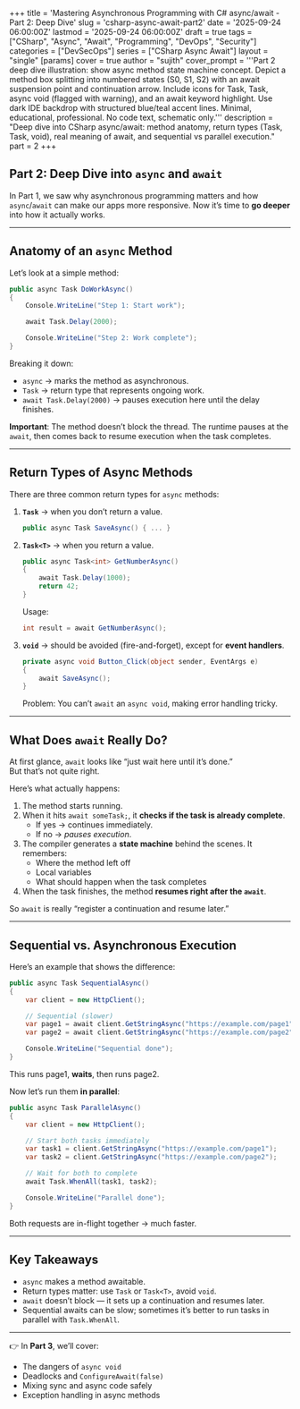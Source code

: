 +++
title = 'Mastering Asynchronous Programming with C# async/await - Part 2: Deep Dive'
slug = 'csharp-async-await-part2'
date = '2025-09-24 06:00:00Z'
lastmod = '2025-09-24 06:00:00Z'
draft = true
tags = ["CSharp", "Async", "Await", "Programming", "DevOps", "Security"]
categories = ["DevSecOps"]
series = ["CSharp Async Await"]
layout = "single"
[params]
    cover = true
    author = "sujith"
    cover_prompt = '''Part 2 deep dive illustration: show async method state machine concept.
Depict a method box splitting into numbered states (S0, S1, S2) with an await suspension point and continuation arrow.
Include icons for Task, Task<T>, async void (flagged with warning), and an await keyword highlight.
Use dark IDE backdrop with structured blue/teal accent lines. Minimal, educational, professional. No code text, schematic only.'''
description = "Deep dive into CSharp async/await: method anatomy, return types (Task, Task<T>, void), real meaning of await, and sequential vs parallel execution."
part = 2
+++

## Part 2: Deep Dive into `async` and `await`

In Part 1, we saw why asynchronous programming matters and how `async`/`await` can make our apps more responsive. Now it’s time to **go deeper** into how it actually works.

---

## Anatomy of an `async` Method

Let’s look at a simple method:

```csharp
public async Task DoWorkAsync()
{
    Console.WriteLine("Step 1: Start work");

    await Task.Delay(2000);

    Console.WriteLine("Step 2: Work complete");
}
```

Breaking it down:

- `async` → marks the method as asynchronous.  
- `Task` → return type that represents ongoing work.  
- `await Task.Delay(2000)` → pauses execution here until the delay finishes.  

**Important**: The method doesn’t block the thread. The runtime pauses at the `await`, then comes back to resume execution when the task completes.

---

## Return Types of Async Methods

There are three common return types for `async` methods:

1. **`Task`** → when you don’t return a value.  

   ```csharp
   public async Task SaveAsync() { ... }
   ```

2. **`Task<T>`** → when you return a value.  

   ```csharp
   public async Task<int> GetNumberAsync()
   {
       await Task.Delay(1000);
       return 42;
   }
   ```

   Usage:

   ```csharp
   int result = await GetNumberAsync();
   ```

3. **`void`** → should be avoided (fire-and-forget), except for **event handlers**.  

   ```csharp
   private async void Button_Click(object sender, EventArgs e) 
   {
       await SaveAsync();
   }
   ```

   Problem: You can’t `await` an `async void`, making error handling tricky.

---

## What Does `await` Really Do?

At first glance, `await` looks like “just wait here until it’s done.”  
But that’s not quite right.

Here’s what actually happens:

1. The method starts running.  
2. When it hits `await someTask;`, it **checks if the task is already complete**.  
   - If yes → continues immediately.  
   - If no → *pauses execution*.  
3. The compiler generates a **state machine** behind the scenes. It remembers:  
   - Where the method left off  
   - Local variables  
   - What should happen when the task completes  
4. When the task finishes, the method **resumes right after the `await`**.  

So `await` is really “register a continuation and resume later.”

---

## Sequential vs. Asynchronous Execution

Here’s an example that shows the difference:

```csharp
public async Task SequentialAsync()
{
    var client = new HttpClient();

    // Sequential (slower)
    var page1 = await client.GetStringAsync("https://example.com/page1");
    var page2 = await client.GetStringAsync("https://example.com/page2");

    Console.WriteLine("Sequential done");
}
```

This runs page1, **waits**, then runs page2.

Now let’s run them **in parallel**:

```csharp
public async Task ParallelAsync()
{
    var client = new HttpClient();

    // Start both tasks immediately
    var task1 = client.GetStringAsync("https://example.com/page1");
    var task2 = client.GetStringAsync("https://example.com/page2");

    // Wait for both to complete
    await Task.WhenAll(task1, task2);

    Console.WriteLine("Parallel done");
}
```

Both requests are in-flight together → much faster.

---

## Key Takeaways

- `async` makes a method awaitable.  
- Return types matter: use `Task` or `Task<T>`, avoid `void`.  
- `await` doesn’t block — it sets up a continuation and resumes later.  
- Sequential awaits can be slow; sometimes it’s better to run tasks in parallel with `Task.WhenAll`.  

---

👉 In **Part 3**, we’ll cover:  

- The dangers of `async void`  
- Deadlocks and `ConfigureAwait(false)`  
- Mixing sync and async code safely  
- Exception handling in async methods  

